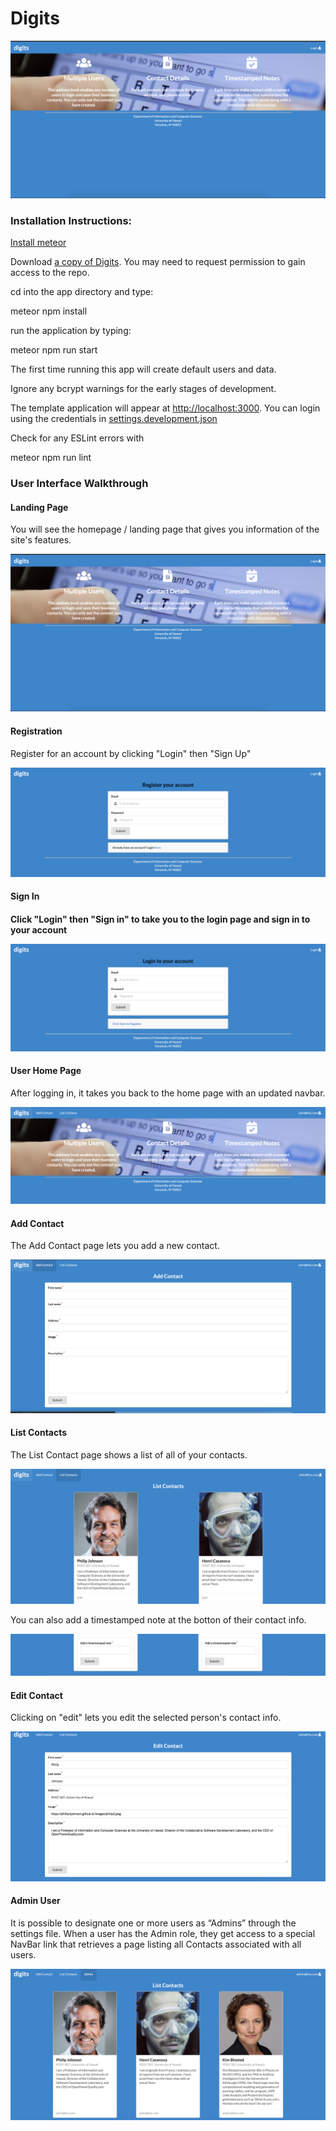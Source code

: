 <h1>Digits</h1>
<img src="doc/landing-page.png">

<h3>Installation Instructions:</h3>
<p><a href="https://www.meteor.com/install">Install meteor</a></p>
<p>Download <a href="https://github.com/shinsa2/digits">a copy of Digits</a>. You may need to request permission to gain access to the repo.</p>
<p>cd into the app directory and type:</p>
<p>meteor npm install</p>
<p>run the application by typing:</p>
<p>meteor npm run start</p>
<p>The first time running this app will create default users and data.</p>
<p>Ignore any bcrypt warnings for the early stages of development.</p>
<p>The template application will appear at <a href="http://localhost:3000">http://localhost:3000</a>. You can login using the credentials in <a href="http://github.com/ics-software-engineering/meteor-application-template-react/blob/master/config/settings.development.json">settings.development.json</a>
<p>Check for any ESLint errors with</p>
<p>meteor npm run lint</p>

<h3>User Interface Walkthrough</h3>
<h4>Landing Page</h4>
<p>You will see the homepage / landing page that gives you information of the site's features.</p>
<p><img src="doc/landing-page.png"></p>
<h4>Registration</h4>
<p>Register for an account by clicking "Login" then "Sign Up"</p>
<p><img src="doc/registration.png"></p>
<h4>Sign In<h4>
<p>Click "Login" then "Sign in" to take you to the login page and sign in to your account</p>
<p><img src="doc/login.png"></p>
<h4>User Home Page</h4>
<p>After logging in, it takes you back to the home page with an updated navbar.</p>
<p><img src="doc/homepage.png"></p>
<h4>Add Contact</h4>
<p>The Add Contact page lets you add a new contact.</p>
<p><img src="doc/add-contact.png"></p>
<h4>List Contacts</h4>
<p>The List Contact page shows a list of all of your contacts.</p>
<p><img src="doc/list-contacts.png"></p>
<p>You can also add a timestamped note at the botton of their contact info.</p>
<p><img src="doc/add-note.png"></p>
<h4>Edit Contact</h4>
<p>Clicking on "edit" lets you edit the selected person's contact info.</p>
<p><img src="doc/edit-contact.png"></p>
<h4>Admin User</h4>
<p>It is possible to designate one or more users as “Admins” through the settings file. When a user has the Admin role, they get access to a special NavBar link that retrieves a page listing all Contacts associated with all users.</h4>
<p><img src="doc/admin.png"></p>